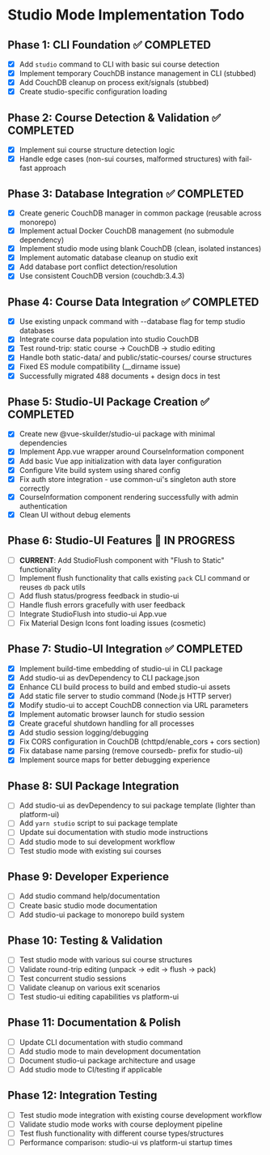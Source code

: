 # Studio Mode Implementation Todo

## Phase 1: CLI Foundation ✅ COMPLETED
- [x] Add `studio` command to CLI with basic sui course detection
- [x] Implement temporary CouchDB instance management in CLI (stubbed)
- [x] Add CouchDB cleanup on process exit/signals (stubbed)
- [x] Create studio-specific configuration loading

## Phase 2: Course Detection & Validation ✅ COMPLETED
- [x] Implement sui course structure detection logic
- [x] Handle edge cases (non-sui courses, malformed structures) with fail-fast approach

## Phase 3: Database Integration ✅ COMPLETED
- [x] Create generic CouchDB manager in common package (reusable across monorepo)
- [x] Implement actual Docker CouchDB management (no submodule dependency)
- [x] Implement studio mode using blank CouchDB (clean, isolated instances)
- [x] Implement automatic database cleanup on studio exit
- [x] Add database port conflict detection/resolution
- [x] Use consistent CouchDB version (couchdb:3.4.3)

## Phase 4: Course Data Integration ✅ COMPLETED
- [x] Use existing unpack command with --database flag for temp studio databases
- [x] Integrate course data population into studio CouchDB  
- [x] Test round-trip: static course → CouchDB → studio editing
- [x] Handle both static-data/ and public/static-courses/ course structures
- [x] Fixed ES module compatibility (__dirname issue)
- [x] Successfully migrated 488 documents + design docs in test

## Phase 5: Studio-UI Package Creation ✅ COMPLETED
- [x] Create new @vue-skuilder/studio-ui package with minimal dependencies
- [x] Implement App.vue wrapper around CourseInformation component
- [x] Add basic Vue app initialization with data layer configuration  
- [x] Configure Vite build system using shared config
- [x] Fix auth store integration - use common-ui's singleton auth store correctly
- [x] CourseInformation component rendering successfully with admin authentication
- [x] Clean UI without debug elements

## Phase 6: Studio-UI Features 🚧 IN PROGRESS
- [ ] **CURRENT**: Add StudioFlush component with "Flush to Static" functionality
- [ ] Implement flush functionality that calls existing `pack` CLI command or reuses `db` pack utils
- [ ] Add flush status/progress feedback in studio-ui
- [ ] Handle flush errors gracefully with user feedback
- [ ] Integrate StudioFlush into studio-ui App.vue
- [ ] Fix Material Design Icons font loading issues (cosmetic)

## Phase 7: Studio-UI Integration ✅ COMPLETED
- [x] Implement build-time embedding of studio-ui in CLI package
- [x] Add studio-ui as devDependency to CLI package.json
- [x] Enhance CLI build process to build and embed studio-ui assets
- [x] Add static file server to studio command (Node.js HTTP server)
- [x] Modify studio-ui to accept CouchDB connection via URL parameters
- [x] Implement automatic browser launch for studio session
- [x] Create graceful shutdown handling for all processes
- [x] Add studio session logging/debugging
- [x] Fix CORS configuration in CouchDB (chttpd/enable_cors + cors section)
- [x] Fix database name parsing (remove coursedb- prefix for studio-ui)
- [x] Implement source maps for better debugging experience

## Phase 8: SUI Package Integration
- [ ] Add studio-ui as devDependency to sui package template (lighter than platform-ui)
- [ ] Add `yarn studio` script to sui package template
- [ ] Update sui documentation with studio mode instructions
- [ ] Add studio mode to sui development workflow
- [ ] Test studio mode with existing sui courses

## Phase 9: Developer Experience
- [ ] Add studio command help/documentation
- [ ] Create basic studio mode documentation
- [ ] Add studio-ui package to monorepo build system

## Phase 10: Testing & Validation
- [ ] Test studio mode with various sui course structures
- [ ] Validate round-trip editing (unpack → edit → flush → pack)
- [ ] Test concurrent studio sessions
- [ ] Validate cleanup on various exit scenarios
- [ ] Test studio-ui editing capabilities vs platform-ui

## Phase 11: Documentation & Polish
- [ ] Update CLI documentation with studio command
- [ ] Add studio mode to main development documentation
- [ ] Document studio-ui package architecture and usage
- [ ] Add studio mode to CI/testing if applicable

## Phase 12: Integration Testing
- [ ] Test studio mode integration with existing course development workflow
- [ ] Validate studio mode works with course deployment pipeline
- [ ] Test flush functionality with different course types/structures
- [ ] Performance comparison: studio-ui vs platform-ui startup times
